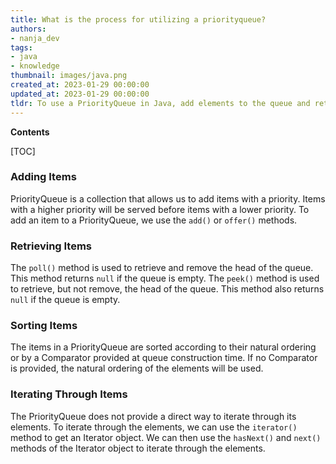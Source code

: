 ```yaml
---
title: What is the process for utilizing a priorityqueue?
authors:
- nanja_dev
tags:
- java
- knowledge
thumbnail: images/java.png
created_at: 2023-01-29 00:00:00
updated_at: 2023-01-29 00:00:00
tldr: To use a PriorityQueue in Java, add elements to the queue and retrieve them in order of their priority.
---
```


**Contents**

[TOC]

### Adding Items

PriorityQueue is a collection that allows us to add items with a priority. Items with a higher priority will be served before items with a lower priority. To add an item to a PriorityQueue, we use the `add()` or `offer()` methods.

### Retrieving Items

The `poll()` method is used to retrieve and remove the head of the queue. This method returns `null` if the queue is empty. The `peek()` method is used to retrieve, but not remove, the head of the queue. This method also returns `null` if the queue is empty.

### Sorting Items

The items in a PriorityQueue are sorted according to their natural ordering or by a Comparator provided at queue construction time. If no Comparator is provided, the natural ordering of the elements will be used.

### Iterating Through Items

The PriorityQueue does not provide a direct way to iterate through its elements. To iterate through the elements, we can use the `iterator()` method to get an Iterator object. We can then use the `hasNext()` and `next()` methods of the Iterator object to iterate through the elements.
